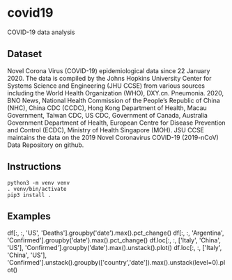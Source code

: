 # covid19
COVID-19 data analysis

## Dataset

Novel Corona Virus (COVID-19) epidemiological data since 22 January 2020. The data is compiled by the Johns Hopkins University Center for Systems Science and Engineering (JHU CCSE) from various sources including the World Health Organization (WHO), DXY.cn. Pneumonia. 2020, BNO News, National Health Commission of the People’s Republic of China (NHC), China CDC (CCDC), Hong Kong Department of Health, Macau Government, Taiwan CDC, US CDC, Government of Canada, Australia Government Department of Health, European Centre for Disease Prevention and Control (ECDC), Ministry of Health Singapore (MOH). JSU CCSE maintains the data on the 2019 Novel Coronavirus COVID-19 (2019-nCoV) Data Repository on github.

## Instructions

```
python3 -m venv venv
. venv/bin/activate
pip3 install .
```
## Examples


df[:, :, 'US', 'Deaths'].groupby('date').max().pct_change()
df[:, :, 'Argentina', 'Confirmed'].groupby('date').max().pct_change()
df.loc[:, :, ['Italy', 'China', 'US'], 'Confirmed'].groupby('date').max().unstack().plot()
df.loc[:, :, ['Italy', 'China', 'US'], 'Confirmed'].unstack().groupby(['country','date']).max().unstack(level=0).plot()
